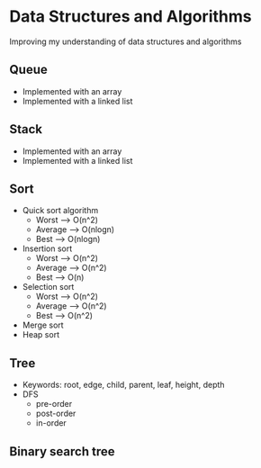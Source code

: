 # Data Structures and Algorithms

Improving my understanding of data structures and algorithms

## Queue
- Implemented with an array
- Implemented with a linked list

## Stack 
- Implemented with an array
- Implemented with a linked list

## Sort
+ Quick sort algorithm
    + Worst --> O(n^2)
    + Average --> O(nlogn)
    + Best --> O(nlogn)
+ Insertion sort
    + Worst --> O(n^2)
    + Average --> O(n^2)
    + Best --> O(n)
+ Selection sort
    + Worst --> O(n^2)
    + Average --> O(n^2)
    + Best --> O(n^2)
+ Merge sort
+ Heap sort
    
## Tree
- Keywords: root, edge, child, parent, leaf, height, depth
- DFS
    + pre-order
    + post-order
    + in-order

## Binary search tree
